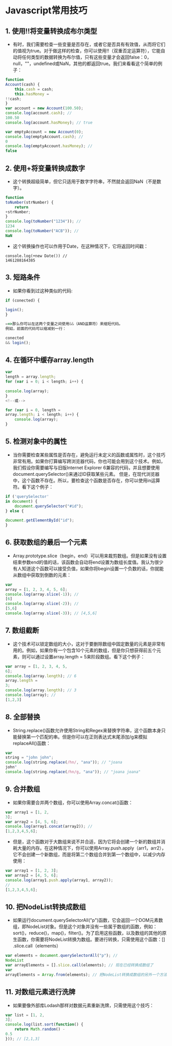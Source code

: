 # Javascript常用技巧

## 1. 使用!!将变量转换成布尔类型

- 有时，我们需要检查一些变量是否存在，或者它是否具有有效值，从而将它们的值视为true。对于做这样的检查，你可以使用!!（双重否定运算符），它能自动将任何类型的数据转换为布尔值，只有这些变量才会返回false：0，null，""，undefined或NaN，其他的都返回true。我们来看看这个简单的例子：

```js
function 
Account(cash) {  
    this.cash = cash;
    this.hasMoney = 
!!cash;
}
var account = new Account(100.50);  
console.log(account.cash); // 
100.50  
console.log(account.hasMoney); // true

var emptyAccount = new Account(0);  
console.log(emptyAccount.cash); // 
0  
console.log(emptyAccount.hasMoney); // 
false 
```

## 2. 使用+将变量转换成数字

- 这个转换超级简单，但它只适用于数字字符串，不然就会返回NaN（不是数字）。

```js
function 
toNumber(strNumber) {  
    return 
+strNumber;
}
console.log(toNumber("1234")); // 
1234  
console.log(toNumber("ACB")); // 
NaN 
```

- 这个转换操作也可以作用于Date，在这种情况下，它将返回时间戳：

```
console.log(+new Date()) // 
1461288164385 
```

## 3. 短路条件

- 如果你看到过这种类似的代码:
```js
if (conected) {  
    
login();
}

==>那么你可以在这两个变量之间使用&&（AND运算符）来缩短代码。
例如，前面的代码可以缩减到一行：

conected 
&& login(); 
```

## 4. 在循环中缓存array.length

```js
var 
length = array.length;  
for (var i = 0; i < length; i++) {  
    
console.log(array);
}
<!--或-->

for (var i = 0, length = 
array.length; i < length; i++) {  
    console.log(array);
}
```

## 5. 检测对象中的属性

- 当你需要检查某些属性是否存在，避免运行未定义的函数或属性时，这个技巧非常有用。如果你打算编写跨浏览器代码，你也可能会用到这个技术。例如，我们假设你需要编写与旧版Internet 
Explorer 6兼容的代码，并且想要使用document.querySelector()来通过ID获取某些元素。 
但是，在现代浏览器中，这个函数不存在。所以，要检查这个函数是否存在，你可以使用in运算符。看下这个例子：

```js
if ('querySelector' 
in document) {  
    document.querySelector("#id");
} else {
    
document.getElementById("id");
}
```

## 6. 获取数组的最后一个元素

- Array.prototype.slice（begin，end）可以用来裁剪数组。但是如果没有设置结束参数end的值的话，该函数会自动将end设置为数组长度值。我认为很少有人知道这个函数可以接受负值，如果你将begin设置一个负数的话，你就能从数组中获取到倒数的元素：

```js
var 
array = [1, 2, 3, 4, 5, 6];  
console.log(array.slice(-1)); // 
[6]  
console.log(array.slice(-2)); // 
[5,6]  
console.log(array.slice(-3)); // [4,5,6] 
```

## 7. 数组截断

- 这个技术可以锁定数组的大小，这对于要删除数组中固定数量的元素是非常有用的。例如，如果你有一个包含10个元素的数组，但是你只想获得前五个元素，则可以通过设置array.length = 5来阶段数组。看下这个例子：

```js
var array = [1, 2, 3, 4, 5, 
6];  
console.log(array.length); // 6  
array.length = 
3;  
console.log(array.length); // 3  
console.log(array); // 
[1,2,3] 
```

## 8. 全部替换

- String.replace()函数允许使用String和Regex来替换字符串，这个函数本身只能替换第一个匹配的串。但是你可以在正则表达式末尾添加/g来模拟replaceAll()函数：

```js
var 
string = "john john";  
console.log(string.replace(/hn/, "ana")); // "joana 
john"  
console.log(string.replace(/hn/g, "ana")); // "joana joana" 
```

## 9. 合并数组

- 如果你需要合并两个数组，你可以使用Array.concat()函数：

```js
var array1 = [1, 2, 
3];  
var array2 = [4, 5, 6];  
console.log(array1.concat(array2)); // 
[1,2,3,4,5,6]; 
```

- 但是，这个函数对于大数组来说不并合适，因为它将会创建一个新的数组并消耗大量的内存。在这种情况下，你可以使用Array.push.apply（arr1，arr2），它不会创建一个新数组，而是将第二个数组合并到第一个数组中，以减少内存使用：

```js
var array1 = [1, 2, 3];  
var array2 = [4, 5, 6];  
console.log(array1.push.apply(array1, array2)); 
// 
[1,2,3,4,5,6]; 
```

## 10. 把NodeList转换成数组

- 如果运行document.querySelectorAll("p")函数，它会返回一个DOM元素数组，即NodeList对象。但是这个对象并没有一些属于数组的函数，例如：sort()，reduce()，map()，filter()。为了启用这些函数，以及数组的其他的原生函数，你需要将NodeList转换为数组。要进行转换，只需使用这个函数：[] 
.slice.call（elements）

```js
var elements = document.querySelectorAll("p"); // 
NodeList  
var arrayElements = [].slice.call(elements); // 现在已经转换成数组了
var 
arrayElements = Array.from(elements); // 把NodeList转换成数组的另外一个方法
```

## 11. 对数组元素进行洗牌

- 如果要像外部库Lodash那样对数据元素重新洗牌，只需使用这个技巧：

```js
var list = [1, 2, 
3];  
console.log(list.sort(function() {  
    return Math.random() - 
0.5
})); // [2,1,3]
```